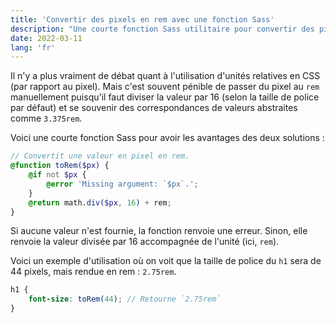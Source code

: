 ```yaml
---
title: 'Convertir des pixels en rem avec une fonction Sass'
description: "Une courte fonction Sass utilitaire pour convertir des pixels en rem et faciliter l'utilisation d'unités relatives."
date: 2022-03-11
lang: 'fr'
---
```


Il n'y a plus vraiment de débat quant à l'utilisation d'unités relatives en CSS (par rapport au pixel). Mais c'est souvent pénible de passer du pixel au `rem` manuellement puisqu'il faut diviser la valeur par 16 (selon la taille de police par défaut) et se souvenir des correspondances de valeurs abstraites comme `3.375rem`.

Voici une courte fonction Sass pour avoir les avantages des deux solutions :

```scss
// Convertit une valeur en pixel en rem.
@function toRem($px) {
	@if not $px {
		@error 'Missing argument: `$px`.';
	}
	@return math.div($px, 16) + rem;
}
```

Si aucune valeur n'est fournie, la fonction renvoie une erreur. Sinon, elle renvoie la valeur divisée par 16 accompagnée de l'unité (ici, `rem`).

Voici un exemple d'utilisation où on voit que la taille de police du `h1` sera de 44 pixels, mais rendue en rem : `2.75rem`.

```scss
h1 {
	font-size: toRem(44); // Retourne `2.75rem`
}
```
